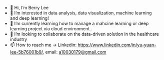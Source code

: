 - 👋 Hi, I’m Berry Lee
- 👀 I’m interested in data analysis, data visualization, machine learning and deep learning! 
- 🌱 I’m currently learning how to manage a mahcine learning or deep learning project via cloud environment.
- 💞️ I’m looking to collaborate on the data-driven solution in the healthcare industry
- 📫 How to reach me -> Linkedin: https://www.linkedin.com/in/yu-yuan-lee-5b76001b9/, email: a10030179@gmail.com 
 
<!---
BerryLeeYY/BerryLeeYY is a ✨ special ✨ repository because its `README.md` (this file) appears on your GitHub profile.
You can click the Preview link to take a look at your changes.
--->
